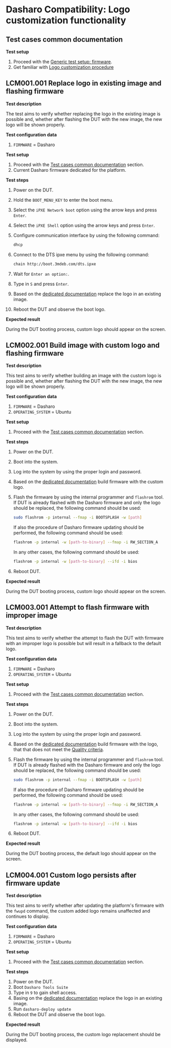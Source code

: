 # Dasharo Compatibility: Logo customization functionality

## Test cases common documentation

**Test setup**

1. Proceed with the
   [Generic test setup: firmware](../generic-test-setup.md#firmware).
1. Get familiar with
   [Logo customization procedure](/guides/logo-customization)

## LCM001.001 Replace logo in existing image and flashing firmware

**Test description**

The test aims to verify whether replacing the logo in the existing image is
possible and, whether after flashing the DUT with the new image, the new logo
will be shown properly.

**Test configuration data**

1. `FIRMWARE` = Dasharo

**Test setup**

1. Proceed with the
   [Test cases common documentation](#test-cases-common-documentation) section.
1. Current Dasharo firmware dedicated for the platform.

**Test steps**

1. Power on the DUT.
1. Hold the `BOOT_MENU_KEY` to enter the boot menu.
1. Select the `iPXE Network boot` option using the arrow keys and press `Enter`.
1. Select the `iPXE Shell` option using the arrow keys and press `Enter`.
1. Configure communication interface by using the following command:

    ```bash
    dhcp
    ```

1. Connect to the DTS ipxe menu by using the following command:

    ```bash
    chain http://boot.3mdeb.com/dts.ipxe
    ```

1. Wait for `Enter an option:`.
1. Type in `S` and press `Enter`.
1. Based on the
   [dedicated documentation](/guides/logo-customization#build-image-with-custom-logo)
   replace the logo in an existing image.
1. Reboot the DUT and observe the boot logo.

**Expected result**

During the DUT booting process, custom logo should appear on the screen.

## LCM002.001 Build image with custom logo and flashing firmware

**Test description**

This test aims to verify whether building an image with the custom logo is
possible and, whether after flashing the DUT with the new image, the new logo
will be shown properly.

**Test configuration data**

1. `FIRMWARE` = Dasharo
1. `OPERATING_SYSTEM` = Ubuntu

**Test setup**

1. Proceed with the
    [Test cases common documentation](#test-cases-common-documentation) section.

**Test steps**

1. Power on the DUT.
1. Boot into the system.
1. Log into the system by using the proper login and password.
1. Based on the
    [dedicated documentation](/guides/logo-customization#build-image-with-custom-logo)
    build firmware with the custom logo.
1. Flash the firmware by using the internal programmer and `flashrom` tool. If
    DUT is already flashed with the Dasharo firmware and only the logo should
    be replaced, the following command should be used:

    ```bash
    sudo flashrom -p internal --fmap -i BOOTSPLASH -w [path]
    ```

    If also the procedure of Dasharo firmware updating should be performed,
    the following command should be used:

    ```bash
    flashrom -p internal -w [path-to-binary] --fmap -i RW_SECTION_A
    ```

    In any other cases, the following command should be used:

    ```bash
    flashrom -p internal -w [path-to-binary] --ifd -i bios
    ```

1. Reboot DUT.

**Expected result**

During the DUT booting process, custom logo should appear on the screen.

## LCM003.001 Attempt to flash firmware with improper image

**Test description**

This test aims to verify whether the attempt to flash the DUT with firmware
with an improper logo is possible but will result in a fallback to the default
logo.

**Test configuration data**

1. `FIRMWARE` = Dasharo
1. `OPERATING_SYSTEM` = Ubuntu

**Test setup**

1. Proceed with the
    [Test cases common documentation](#test-cases-common-documentation) section.

**Test steps**

1. Power on the DUT.
1. Boot into the system.
1. Log into the system by using the proper login and password.
1. Based on the
    [dedicated documentation](/guides/logo-customization#build-image-with-custom-logo)
    build firmware with the logo, that that does not meet the
    [Quality criteria](/guides/logo-customization#prerequisites).
1. Flash the firmware by using the internal programmer and `flashrom` tool. If
    DUT is already flashed with the Dasharo firmware and only the logo should
    be replaced, the following command should be used:

    ```bash
    sudo flashrom -p internal --fmap -i BOOTSPLASH -w [path]
    ```

    If also the procedure of Dasharo firmware updating should be performed,
    the following command should be used:

    ```bash
    flashrom -p internal -w [path-to-binary] --fmap -i RW_SECTION_A
    ```

    In any other cases, the following command should be used:

    ```bash
    flashrom -p internal -w [path-to-binary] --ifd -i bios
    ```

1. Reboot DUT.

**Expected result**

During the DUT booting process, the default logo should appear on the screen.

## LCM004.001 Custom logo persists after firmware update

**Test description**

This test aims to verify whether after updating the platform's firmware with
the `fwupd` command, the custom added logo remains unaffected and continues to
display.

**Test configuration data**

1. `FIRMWARE` = Dasharo
1. `OPERATING_SYSTEM` = Ubuntu

**Test setup**

1. Proceed with the
    [Test cases common documentation](#test-cases-common-documentation) section.

**Test steps**

1. Power on the DUT.
1. Boot `Dasharo Tools Suite`
1. Type in `9` to gain shell access.
1. Basing on the
   [dedicated documentation](/guides/logo-customization#build-image-with-custom-logo)
   replace the logo in an existing image.
1. Run `dasharo-deploy update`
1. Reboot the DUT and observe the boot logo.

**Expected result**

During the DUT booting process, the custom logo replacement should be
displayed.
